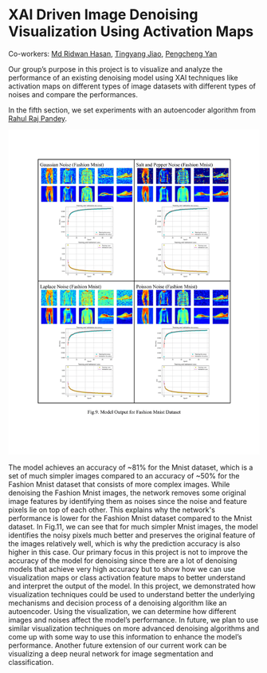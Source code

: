 # XAI Driven Image Denoising Visualization Using Activation Maps
Co-workers: [Md Ridwan Hasan](mdridwan@ualberta.ca), [Tingyang Jiao](tingyang@ualberta.ca), [Pengcheng Yan](py@ualberta.ca)

Our group’s purpose in this project is to visualize and analyze the performance of an existing denoising model using XAI techniques like activation maps on different types of image datasets with different types of noises and compare the performances.

In the fifth section, we set experiments with an autoencoder algorithm from [Rahul Raj Pandey](https://github.com/Rahulraj31/Autoencoder_MNIST-Fashion).

![Model Output for Fashion Mnist Dataset](images/model_output_for_fmd.png)

The model achieves an accuracy of ~81% for the Mnist dataset, which is a set of much simpler images compared to an accuracy of ~50% for the Fashion Mnist dataset that consists of more complex images.
While denoising the Fashion Mnist images, the network removes some original image features by identifying them as noises since the noise and feature pixels lie on top of each other. This explains why the network's performance is lower for the Fashion Mnist dataset compared to the Mnist dataset. In Fig.11, we can see that for much simpler Mnist images, the model identifies the noisy pixels much better and preserves the original feature of the images relatively well, which is why the prediction accuracy is also higher in this case. Our primary focus in this project is not to improve the accuracy of the model for denoising since there are a lot of denoising models that achieve very high accuracy but to show how we can use visualization maps or class activation feature maps to better understand and interpret the output of the model.
In this project, we demonstrated how visualization techniques could be used to understand better the underlying mechanisms and decision process of a denoising algorithm like an autoencoder. Using the visualization, we can determine how different images and noises affect the model’s performance. In future, we plan to use similar visualization techniques on more advanced denoising algorithms and come up with some way to use this information to enhance the model’s performance. Another future extension of our current work can be visualizing a deep neural network for image segmentation and classification.
